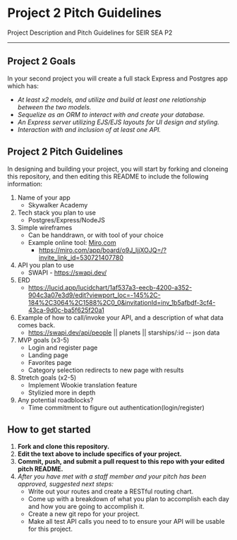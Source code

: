 # Project 2 Pitch Guidelines
Project Description and Pitch Guidelines for SEIR SEA P2

---
## Project 2 Goals

In your second project you will create a full stack Express and Postgres app which has:
- *At least x2 models, and utilize and build at least one relationship between the two models.*
- *Sequelize as an ORM to interact with and create your database.*
- *An Express server utilizing EJS/EJS layouts for UI design and styling.*
- *Interaction with and inclusion of at least one API.*

## Project 2 Pitch Guidelines

In designing and building your project, you will start by forking and cloneing this repository, and then editing this README to include the following information: 
1. Name of your app
     * Skywalker Academy
2. Tech stack you plan to use
     * Postgres/Express/NodeJS
3. Simple wireframes
     * Can be handdrawn, or with tool of your choice
     * Example online tool: [Miro.com](https://miro.com/)
          * https://miro.com/app/board/o9J_ljjXOJQ=/?invite_link_id=530721407780
5. API you plan to use
     * SWAPI - https://swapi.dev/
6. ERD
     * https://lucid.app/lucidchart/1af537a3-eecb-4200-a352-904c3a07e3d9/edit?viewport_loc=-145%2C-184%2C3064%2C1588%2C0_0&invitationId=inv_1b5afbdf-3cf4-43ca-9d0c-ba5f625f20a1
7. Example of how to call/invoke your API, and a description of what data comes back.
     * https://swapi.dev/api/people || planets || starships/:id -- json data
8. MVP goals (x3-5)
     * Login and register page
     * Landing page
     * Favorites page
     * Category selection redirects to new page with results
9. Stretch goals (x2-5)
     * Implement Wookie translation feature
     * Stylizied more in depth
10. Any potential roadblocks?
     * Time commitment to figure out authentication(login/register)

## How to get started
1. **Fork and clone this repository.**
2. **Edit the text above to include specifics of your project.**
3. **Commit, push, and submit a pull request to this repo with your edited pitch README.**
4. *After you have met with a staff member and your pitch has been approved, suggested next steps:*
      * Write out your routes and create a RESTful routing chart.
      * Come up with a breakdown of what you plan to accomplish each day and how you are going to accomplish it.
      * Create a new git repo for your project. 
      * Make all test API calls you need to to ensure your API will be usable for this project. 
      




